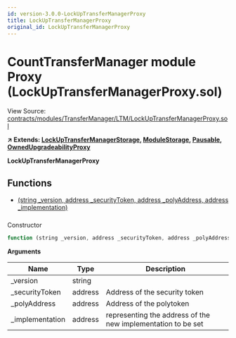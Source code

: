 ```yaml
---
id: version-3.0.0-LockUpTransferManagerProxy
title: LockUpTransferManagerProxy
original_id: LockUpTransferManagerProxy
---
```


# CountTransferManager module Proxy (LockUpTransferManagerProxy.sol)

View Source: [contracts/modules/TransferManager/LTM/LockUpTransferManagerProxy.sol](../../../contracts/modules/TransferManager/LTM/LockUpTransferManagerProxy.sol)

**↗ Extends: [LockUpTransferManagerStorage](LockUpTransferManagerStorage.md), [ModuleStorage](ModuleStorage.md), [Pausable](Pausable.md), [OwnedUpgradeabilityProxy](OwnedUpgradeabilityProxy.md)**

**LockUpTransferManagerProxy**

## Functions

- [(string _version, address _securityToken, address _polyAddress, address _implementation)](#)

### 

Constructor

```js
function (string _version, address _securityToken, address _polyAddress, address _implementation) public nonpayable ModuleStorage 
```

**Arguments**

| Name        | Type           | Description  |
| ------------- |------------- | -----|
| _version | string |  | 
| _securityToken | address | Address of the security token | 
| _polyAddress | address | Address of the polytoken | 
| _implementation | address | representing the address of the new implementation to be set | 

